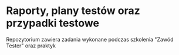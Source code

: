# Raporty, plany testów oraz przypadki testowe 

Repozytorium zawiera zadania wykonane podczas szkolenia "Zawód Tester" oraz praktyk
